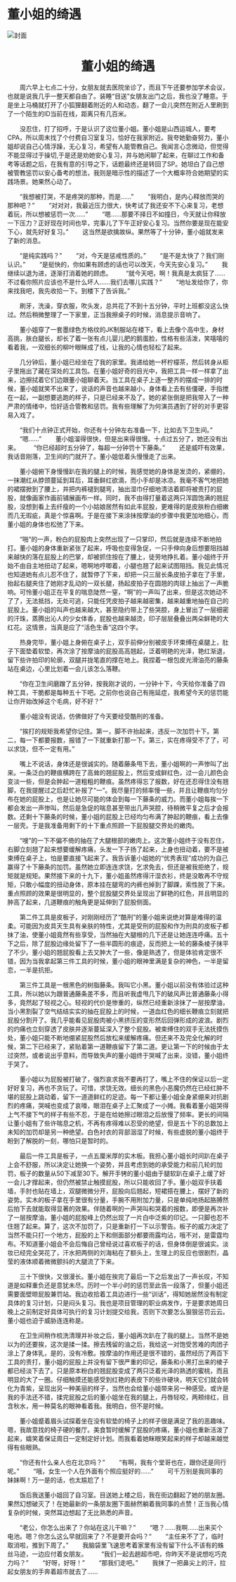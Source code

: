 # 董小姐的绮遇

![封面](/images/Miss-Dong.jpg "")
# <center>董小姐的绮遇</center>

&emsp;&emsp;周六早上七点二十分，女朋友就去医院坐诊了，而且下午还要参加学术会议，也就是说我几乎一整天都自由了。装睡“目送”女朋友出门之后，我也没了睡意。于是坐上马桶就打开了小狐狸翻着附近的人和动态，翻了一会儿突然在附近人里刷到了一个陌生的ID当前在线，距离只有几百米。

&emsp;&emsp;没忍住，打了招呼，于是认识了这位董小姐。董小姐是山西运城人，要考CPA，所以周末找了个付费自习室复习，恰好在我家附近。我夸她勤奋努力，董小姐却说自己心情浮躁，无心复习，希望有人能管教自己。我闻言心念微动，但觉得不能显得过于操切,于是还是劝她安心复习，并与她闲聊了起来，在聊过工作和备考等话题之后，在我有意的引导之下，话题最终还是转回了SP。她坦白了自己想被管教惩罚以安心备考的想法，我则是暗示性的描述了一个大概率符合她期望的实践场景。她果然心动了。

&emsp;&emsp;“我想被打哭，不是疼哭的那种，而是……”
&emsp;&emsp;“我明白，是内心释放而哭的那种吧？”
&emsp;&emsp;“对对对，我最近压力很大，快考试了我还安不下心来复习，老想着玩，所以想被惩罚一次……”
&emsp;&emsp;“嗯……那要不择日不如撞日，今天就让你释放一下压力？正好现在时间也早，完事儿了下午正好安心复习。当然你要是现在能安下心，就先好好复习。”
&emsp;&emsp;这当然是欲擒故纵。果然等了十分钟，董小姐就发来了新的消息。

&emsp;&emsp;“是纯实践吗？”
&emsp;&emsp;“对，今天是惩戒性质的。”
&emsp;&emsp;“是不是太快了？我们刚认识。”
&emsp;&emsp;“是挺快的，你如果有顾虑的话也可以改天，今天先安心复习。”
&emsp;&emsp;我继续以退为进，逐渐打消着她的顾虑。
&emsp;&emsp;“就今天吧，啊！我真是太疯狂了……不过看你照片应该也不是什么坏人……我们去哪儿实践？”
&emsp;&emsp;“地址发给你了，你来找我吧，我先收拾一下。到楼下了告诉我。”

&emsp;&emsp;刷牙，洗澡，穿衣服，吹头发，总共花了不到十五分钟，平时上班都没这么快过。然后稍微整理了一下家里，正当我擦桌子的时候，消息提示音响了。

&emsp;&emsp;董小姐穿了一套墨绿色方格纹的JK制服站在楼下，看上去像个高中生，身材高挑，肤白腿长，却长了着一张有点儿婴儿肥的鹅蛋脸，性格有些活泼，笑嘻嘻的看着我，一双细长的柳叶眼眯成了线，让我的心情也轻松了起来。

&emsp;&emsp;几分钟后，董小姐已经坐在了我的家里。我递给她一杯柠檬茶，然后转身从柜子里拖出了藏在深处的工具包。在董小姐好奇的目光中，我把工具一样一样拿了出来，边擦拭着它们边跟董小姐聊着天。当工具在桌子上逐一整齐的摆成一排的时候，董小姐就笑不出来了，说话的声音也越来越小，身体看上去有些僵硬，手指搅在一起，一副想要逃跑的样子，只是已经来不及了。她的紧张倒是把我带入了一种严肃的情绪中，恰好适合管教和惩罚。我有些理解了为何演员遇到了好的对手更容易入戏了。

&emsp;&emsp;“我们十点钟正式开始，你还有十分钟左右准备一下，比如去下卫生间。”
&emsp;&emsp;“嗯……”
&emsp;&emsp;董小姐溜得很快，但是出来得很慢。十点过五分了，她还没有出来。
&emsp;&emsp;“你已经超时五分钟了，每超一分钟罚十下藤条。”
&emsp;&emsp;还是威吓有效果，我话音刚落，卫生间的门就开了。董小姐低着头慢慢走了出来。

&emsp;&emsp;董小姐俯下身慢慢趴在我的腿上的时候，我感觉她的身体是发烫的，紧绷的，一抹潮红从脖颈蔓延到耳后，耳垂鲜红欲滴，而小手却是冰凉。我毫不客气地把她的裙摆掀到了腰上，并把内裤褪到腿弯，抽出湿巾仔细地清洁着即将被责打的屁股，就像画家作画前铺展画布一样。同时，我不由得打量着这两只浑圆饱满的翘屁股，没想到看上去纤瘦的一个小姑娘居然有如此丰屁股，更难得的是皮肤粉白细嫩而几无瑕疵，真是个惊喜啊。于是在接下来涂抹按摩油的步骤中我更加地细心，而董小姐的身体也松弛了下来。

&emsp;&emsp;“啪”的一声，粉白的屁股肉上突然出现了一只掌印，然后就是连续不断地拍打。董小姐的身体重新紧张了起来，呼吸也变得急促，一只手伸向身后想要阻挡越来越快的落在屁股上的巴掌，却被抓住按在了腰上，徒劳地挣扎着。董小姐终于开始不由自主地扭动了起来，嗯啊地哼唧着，小腿也翘了起来试图阻挡。我见此情况也知道她有点儿忍不住了，就暂停了下来，却把一只三层长条皮拍子拿在了手里，抬起右腿夹住了她刚才乱动的一双长腿，扬起皮拍子在圆翘的肉球上抽出了一声脆响。可怜董小姐正在平复的喘息陡然一窒，“啊”的一声叫了出来，但是这次她动不了了，无法抵挡，无处可逃，只能任凭皮拍子越来越密集，越来越重地抽在自己的屁股上。董小姐的叫声也越来越大，甚至隐约带上了些哭腔，身上冒出了一层细密的汗珠，蒸腾出沁人的少女体香，屁股也越来越烫，印子层层叠叠出两朵鲜艳的大红花。这情景，当真是应了“活色生香”这四个字。

&emsp;&emsp;热身完毕，董小姐上身俯在桌子上，双手前伸分别被皮手环束缚在桌腿上，肚子下面垫着软垫，再次涂了按摩油的屁股高高翘起，泛着明艳的光泽，艳红渐退，留下些许拍印的轮廓，双腿并拢笔直的撑在地上。我捏着一根包皮光滑油亮的藤条站在桌边，心里比划着一会儿该怎么落鞭。

&emsp;&emsp;“你在卫生间磨蹭了五分钟，按我刚才说的，一分钟十下，今天给你准备了四种工具，干脆都是每种五十下吧。之前你也说自己有拖延症，我希望今天的惩罚能让你开始改掉这个毛病，好不好？”

&emsp;&emsp;董小姐没有说话，仿佛做好了今天要经受酷刑的准备。

&emsp;&emsp;“挨打的规矩我希望你记住。第一，脚不许抬起来，违反一次加罚十下。第二，每一下都要报数，报错了一下就重新打那一下。第三，实在疼得受不了了，可以求饶，但不一定有用。”

&emsp;&emsp;嘴上不说话，身体还是很诚实的。随着藤条甩下去，董小姐啊的一声惨叫了出来。一条泛白的鞭痕横跨在了高耸的翘屁股上，然后变成鲜红色，过一会儿颜色会变淡一些，但是会肿起一道粗粗的鞭痕。虽然疼得忘了报数，好在还忍得住没有翘脚，在我提醒过之后赶忙补报了“一”。我尽量打的频率慢一些，并且让鞭痕均匀分布在她的屁股上，也是让她尽可能的体会到每一下藤条的威力。而董小姐每挨一下都会发出一声惨叫，然后是急促的喘息甚至带出几声哭腔，待稍微平复之后才会报数。还剩十下藤条的时候，董小姐的屁股上已经均匀布满了肿起的鞭痕，看上去像一层壳。于是我准备用剩下的十下重点照顾一下屁股腿交界处的嫩肉。

&emsp;&emsp;“嗖”的一下不偏不倚的抽在了大腿根部的嫩肉上。这次董小姐终于没有忍住，右脚立刻翘了起来想要缓解疼痛，头发一下子扬了起来，上身也扭动着，要不是被束缚在桌子上，怕是要直接飞起来了。我告诉董小姐她的“优秀表现”成功的为自己赢得了十下藤条的加罚。虽然她立即连连求饶，乞求免去，但还是被我拒绝了，规矩就是规矩。果然接下来的十九下，董小姐虽然疼得汗湿衣衫，终是没敢再不守规矩，只敢小幅度的扭动身体，原本挂在腿弯的内裤也掉到了脚踝，索性脱了下来。重点照顾的效果是很明显的，整个屁股腿交界处呈现出了鲜艳的红色，并且明显的肿高了起来，几道鞭痕的触角更是延伸到了屁股侧面。

&emsp;&emsp;第二件工具是皮板子，对刚刚经历了“酷刑”的董小姐来说绝对算是难得的温柔。可能因为皮具天生具有亲肤的特性，尤其是受刑的屁股和作为刑具的皮板子都抹了油，使董小姐竟然有些享受，当然抽在大腿根的几下还是让她连连呼痛。五十下之后，除了屁股边缘处留下了一些半圆形的痕迹，反而把上一轮的藤条棱子抹平了不少。董小姐的翘屁股看上去又肿大了一些，像是熟透了，但是体验肯定很不错，因为当我拿起第三件工具的时候，董小姐的眼神里满是复杂的神色，一半是留恋，一半是抗拒。

&emsp;&emsp;第三件工具是一根黑色的树脂藤条。我叫它小黑。董小姐以前没有体验过这种工具，所以她以为跟普通藤条差不多，而且听我虚甩几下的破风声比普通藤条小得多，竟然起了轻视之心。轻视的代价是惨重的，纵然已经重新涂抹了一层按摩油，当小黑割裂了空气结结实实的抽在屁股上的时候，一道血红色的细长鞭痕立刻就把屁股分割开了。我几乎能看见屁股肉被小黑挤压的变形然后回弹形成的波浪。剧烈的灼痛也立刻穿透了皮肤并逐渐蔓延深入了整个屁股。被束缚住的双手无法抚摸伤处，董小姐只能不断地绷紧屁股然后放松来缓解疼痛。但还来不及完全化解的时候，第二下已经来了，紧贴着第一道鞭痕留下了第二道。更让第一下的时候由于太过突然，或者说出乎意料，而导致失声的董小姐终于哭喊了出来，没错，董小姐终于哭了。

&emsp;&emsp;董小姐以为屁股被打破了，强烈哀求我不要再打了，嘴上不住的保证以后一定好好复习，再也不贪玩了。可惜，求饶无效。细长的黑色小恶魔仍然在已经红肿不堪的屁股上跳动着，留下一道道鲜红的足迹。每一下都让董小姐全身紧绷来对抗剧烈的疼痛，哭喊也变成了哀嚎，眼泪在桌子上汇聚成了一小摊。我看着董小姐哭得上气不接下气的样子有些不忍，于是在给她擦过眼泪之后放慢了频率。更长的间隔让董小姐有了些许喘息之机，不再有疼得难以忍受的绝望，但是五十下的总数加上未知的加罚却是另一种绝望。白色衬衣的背部洇湿了时候，有些虚脱的董小姐终于盼到了解脱的一刻，哪怕只是暂时的。

&emsp;&emsp;最后一件工具是板子，一点五厘米厚的实木板。我担心董小姐长时间趴在桌子上会不舒服，所以决定让她换一个姿势，并且考虑到她的承受能力和前几轮的加罚，板子的数量从50下减至30下。解开手铐的董小姐由于腿软趴在桌子上缓了好一会儿才撑起来，但仍然被禁止触摸屁股，所以只能收回了手。董小姐双手扶着墙，手肘也贴在墙上，双腿微微分开，屁股向后翘起，短裙搭在腰上，摆好了新的姿势。实木的板子拿在手里很有分量，手腕不用附加力量，只是单纯地扬起胳膊然后拍下去就能取得显著的效果。伴随着啊的一声哭叫和哭着的报数，即便是再次补了一层按摩油，董小姐的屁股峰上仍然出现了一片白中泛紫的印记。一只脚也忍不住翘了起来。算了，这次不加罚了，只是重新打一下以示警告。板子的威力决定了当然不能只打一个地方，屁股的上下和侧面部分都要雨露均沾，哦不对，是雷霆均布。不知道董小姐会不会后悔自己曾经说过喜欢板子的话，但身体倒是很诚实。淡妆已经完全哭花了，汗水把两侧的刘海粘在了额头上，生理上的反应也很剧烈，晶莹的液体顺着微微颤抖的大腿流了下来。

&emsp;&emsp;三十下很快，又很漫长。董小姐在挨完了最后一下之后发出了一声长叹，不知道是如释重负还是意犹未尽。历时一个半小时的惩罚至此告一段落了，但董小姐还需要面壁晾屁股兼罚站。我边收拾着工具边进行一些“训话”，得知她居然没有制定具体的复习计划，只是闷头复习。我也是项目管理的职业病发作，于是要求她周日晚上之前制定好具体可执行的复习计划提交给我，否则下次要怎么狠狠惩罚云云。董小姐也迫于威胁连连称是。

&emsp;&emsp;在卫生间稍作梳洗清理并补妆之后，董小姐再次趴在了我的腿上。当然不是她以为的还要挨，这次是揉一揉。擦去残留的油之后，我给这一对饱受苦难的肉团子涂上了身体乳，是的，没有冷敷。按摩油的作用还是很不错的，虽然经历了两百下工具的责打，董小姐的屁股上并没有留下很严重的印记，藤条和小黑打出来的棱子都已经淡下去了。只是原本粉白的翘屁股变成了两只泛着光泽的熟透的蜜桃，而且明显的大了一圈。仔细触摸还能感受到红艳的表皮下的些许硬块，明天它们就会转化为青紫，呈现出另一种美丽的样子，当然也会给董小姐带来另一种感受。或许是我的手法还不错，揉完屁股之后的董小姐坐在我的腿上，丹唇轻咬，两颊绯红，目含秋水，用一种莫名的眼神看着我。我明白，但不是时候。

&emsp;&emsp;董小姐蹙着眉头试探着坐在没有软垫的椅子上的样子很是满足了我的恶趣味。嗯，我故意找的椅子硬的餐厅。美食暂时缓解了屁股的疼痛，董小姐也重新活泼了起来，嬉笑着保证周日一定制定好计划。而我看着她眯眼笑起来的样子却越来越觉得有些眼熟。

&emsp;&emsp;“你还有什么亲人也在北京吗？”
&emsp;&emsp;“有啊，我有个堂哥也在，跟你还是同行呢。”
&emsp;&emsp;“哦，女生一个人在外面有个照应挺好的……”
&emsp;&emsp;可千万别是我同事的妹妹啊！万一是的话，也太尴尬了！

&emsp;&emsp;饭后我送董小姐回了自习室。目送她上楼之后，我在街边翻起了她的朋友圈。果然幻想破灭了！在她最新的一条朋友圈下面赫然躺着我同事的点赞！正当我心情复杂的时候，突然耳边想起了无比熟悉的声音。

&emsp;&emsp;“老公，你怎么出来了？你站在这儿干嘛？”
&emsp;&emsp;“嗯？……我啊……出来买个电池。嗯？你怎么这么早就回来了？不是要开会吗？“
&emsp;&emsp;“主任来不了了，临时取消啦，推到下周了。”
&emsp;&emsp;我脑袋里飞速思考着家里有没有留下什么不该有的蛛丝马迹，一边应付着女朋友。
&emsp;&emsp;“我们一起去趟超市吧，你昨天不是说想吃巧克力吗？”
&emsp;&emsp;“好呀，好呀！”
&emsp;&emsp;“那我们走吧。”
&emsp;&emsp;我抹了一把鼻尖上的汗，拉起女朋友的手奔着超市就去了……​​​​

